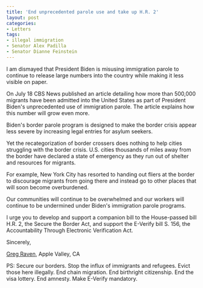 ```yaml
---
title: 'End unprecedented parole use and take up H.R. 2'
layout: post
categories:
- Letters
tags:
- illegal immigration
- Senator Alex Padilla
- Senator Dianne Feinstein
---
```


I am dismayed that President Biden is misusing immigration parole to continue to release large numbers into the country while making it less visible on paper.

On July 18 CBS News published an article detailing how more than 500,000 migrants have been admitted into the United States as part of President Biden's unprecedented use of immigration parole. The article explains how this number will grow even more.

Biden's border parole program is designed to make the border crisis appear less severe by increasing legal entries for asylum seekers.

Yet the recategorization of border crossers does nothing to help cities struggling with the border crisis. U.S. cities thousands of miles away from the border have declared a state of emergency as they run out of shelter and resources for migrants.

For example, New York City has resorted to handing out fliers at the border to discourage migrants from going there and instead go to other places that will soon become overburdened.

Our communities will continue to be overwhelmed and our workers will continue to be undermined under Biden's immigration parole programs.

I urge you to develop and support a companion bill to the House-passed bill H.R. 2, the Secure the Border Act, and support the E-Verify bill S. 156, the Accountability Through Electronic Verification Act.

Sincerely,

[Greg Raven](https://www.gregraven.org/), Apple Valley, CA

PS: Secure our borders. Stop the influx of immigrants and refugees. Evict those here illegally. End chain migration. End birthright citizenship. End the visa lottery. End amnesty. Make E-Verify mandatory.